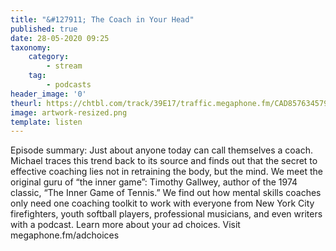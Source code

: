 ```yaml
---
title: "&#127911; The Coach in Your Head"
published: true
date: 28-05-2020 09:25
taxonomy:
    category:
        - stream
    tag:
        - podcasts
header_image: '0'
theurl: https://chtbl.com/track/39E17/traffic.megaphone.fm/CAD8576345792.mp3?updated=1590594256
image: artwork-resized.png
template: listen
--- 
```

Episode summary: Just about anyone today can call themselves a coach. Michael traces this trend back to its source and finds out that the secret to effective coaching lies not in retraining the body, but the mind. We meet the original guru of “the inner game”: Timothy Gallwey, author of the 1974 classic, “The Inner Game of Tennis.” We find out how mental skills coaches only need one coaching toolkit to work with everyone from New York City firefighters, youth softball players, professional musicians, and even writers with a podcast. Learn more about your ad choices. Visit megaphone.fm/adchoices
